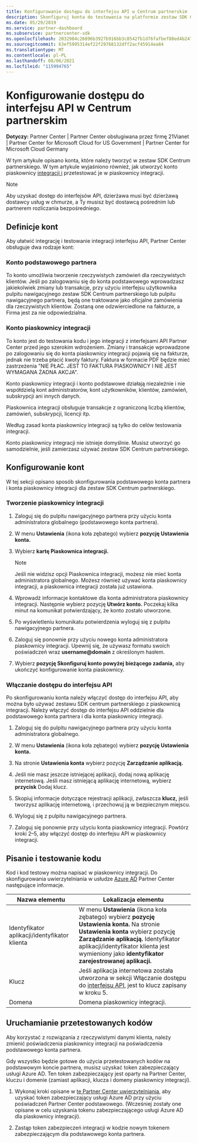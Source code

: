 ```yaml
---
title: Konfigurowanie dostępu do interfejsu API w Centrum partnerskim
description: Skonfiguruj konta do testowania na platformie zestaw SDK Centrum partnerskiego i testowania w piaskownicy integracji.
ms.date: 05/29/2019
ms.service: partner-dashboard
ms.subservice: partnercenter-sdk
ms.openlocfilehash: 2032984c26896b3927b916bb3c8542fb1d76fafbef88ed4b24795987616bbddf
ms.sourcegitcommit: 63ef5995314ef22f29768132dff2acf45914ea84
ms.translationtype: MT
ms.contentlocale: pl-PL
ms.lasthandoff: 08/06/2021
ms.locfileid: "115994765"
---
```

# <a name="set-up-api-access-in-partner-center"></a>Konfigurowanie dostępu do interfejsu API w Centrum partnerskim

**Dotyczy:** Partner Center | Partner Center obsługiwana przez firmę 21Vianet | Partner Center for Microsoft Cloud for US Government | Partner Center for Microsoft Cloud Germany

W tym artykule opisano konta, które należy tworzyć w zestaw SDK Centrum partnerskiego. W tym artykule wyjaśniono również, jak utworzyć konto piaskownicy [integracji i](#integration-sandbox-account) przetestować je w piaskownicy integracji.

>[!NOTE]
>Aby uzyskać dostęp do interfejsów API, dzierżawa musi być dzierżawą dostawcy usług w chmurze, a Ty musisz być dostawcą pośrednim lub partnerem rozliczania bezpośredniego.

## <a name="account-definitions"></a>Definicje kont

Aby ułatwić integrację i testowanie integracji interfejsu API, Partner Center obsługuje dwa rodzaje kont:

### <a name="primary-partner-account"></a>Konto podstawowego partnera

To konto umożliwia tworzenie rzeczywistych zamówień dla rzeczywistych klientów. Jeśli po zalogowaniu się do konta podstawowego wprowadzasz jakiekolwiek zmiany lub transakcje, przy użyciu interfejsu użytkownika pulpitu nawigacyjnego zestaw SDK Centrum partnerskiego lub pulpitu nawigacyjnego partnera, będą one traktowane jako oficjalne zamówienia dla rzeczywistych klientów. Zostaną one odzwierciedlone na fakturze, a Firma jest za nie odpowiedzialna.

### <a name="integration-sandbox-account"></a>Konto piaskownicy integracji

To konto jest do testowania kodu i jego integracji z interfejsami API Partner Center przed jego szerokim wdrożeniem. Zmiany i transakcje wprowadzone po zalogowaniu się do konta piaskownicy integracji pojawią się na fakturze, jednak nie trzeba płacić kwoty faktury. Faktura w formacie PDF będzie mieć zastrzeżenia "NIE PŁAĆ. JEST TO FAKTURA PIASKOWNICY I NIE JEST WYMAGANA ŻADNA AKCJA".

Konto piaskownicy integracji i konto podstawowe działają niezależnie i nie współdzielą kont administratorów, kont użytkowników, klientów, zamówień, subskrypcji ani innych danych.

Piaskownica integracji obsługuje transakcje z ograniczoną liczbą klientów, zamówień, subskrypcji, licencji itp.

Według zasad konta piaskownicy integracji są tylko do celów testowania integracji.

Konto piaskownicy integracji nie istnieje domyślnie. Musisz utworzyć go samodzielnie, jeśli zamierzasz używać zestaw SDK Centrum partnerskiego.

## <a name="set-up-your-accounts"></a>Konfigurowanie kont

W tej sekcji opisano sposób skonfigurowania podstawowego konta partnera i konta piaskownicy integracji dla zestaw SDK Centrum partnerskiego.

### <a name="create-an-integration-sandbox"></a>Tworzenie piaskownicy integracji

1. Zaloguj się do pulpitu nawigacyjnego partnera przy użyciu konta administratora globalnego (podstawowego konta partnera).

2. W menu **Ustawienia** (ikona koła zębatego) wybierz **pozycję Ustawienia konta.**

3. Wybierz **kartę Piaskownica integracji.**

    >[!NOTE]
    >Jeśli nie widzisz opcji Piaskownica integracji, możesz nie mieć konta administratora globalnego. Możesz również używać konta piaskownicy integracji, a piaskownica integracji została już ustawiona.

4. Wprowadź informacje kontaktowe dla konta administratora piaskownicy integracji. Następnie wybierz pozycję **Utwórz konto.** Poczekaj kilka minut na komunikat potwierdzający, że konto zostało utworzone.

5. Po wyświetleniu komunikatu potwierdzenia wyloguj się z pulpitu nawigacyjnego partnera.

6. Zaloguj się ponownie przy użyciu nowego konta administratora piaskownicy integracji. Upewnij się, że używasz formatu swoich poświadczeń wraz **username@domain** z określonym hasłem.

7. Wybierz **pozycję Skonfiguruj konto powyżej** **bieżącego zadania,** aby ukończyć konfigurowanie konta piaskownicy.

### <a name="enable-api-access"></a>Włączanie dostępu do interfejsu API

Po skonfigurowaniu konta należy włączyć dostęp do interfejsu API, aby można było używać zestawu SDK centrum partnerskiego z piaskownicą integracji. Należy włączyć dostęp do interfejsu API oddzielnie dla podstawowego konta partnera i dla konta piaskownicy integracji.

1. Zaloguj się do pulpitu nawigacyjnego partnera przy użyciu konta administratora globalnego.

2. W menu **Ustawienia** (ikona koła zębatego) wybierz **pozycję Ustawienia konta.**

3. Na stronie **Ustawienia konta** wybierz pozycję **Zarządzanie aplikacją.**

4. Jeśli nie masz jeszcze istniejącej aplikacji, dodaj nową aplikację internetową. Jeśli masz istniejącą aplikację internetową, wybierz **przycisk** Dodaj klucz.

5. Skopiuj informacje dotyczące rejestracji aplikacji, zwłaszcza **klucz,** jeśli tworzysz aplikację internetową, i przechowuj ją w bezpiecznym miejscu.

6. Wyloguj się z pulpitu nawigacyjnego partnera.

7. Zaloguj się ponownie przy użyciu konta piaskownicy integracji. Powtórz kroki 2–5, aby włączyć dostęp do interfejsu API w piaskownicy integracji.

## <a name="write-and-test-code"></a>Pisanie i testowanie kodu

Kod i kod testowy można napisać w piaskownicy integracji. Do skonfigurowania uwierzytelniania w usłudze [Azure AD](partner-center-authentication.md) Partner Center następujące informacje.

| Nazwa elementu | Lokalizacja elementu |
| --------- | ------------- |
| Identyfikator aplikacji/identyfikator klienta | W menu **Ustawienia** (ikona koła zębatego) wybierz **pozycję Ustawienia konta.** Na stronie **Ustawienia konta** wybierz pozycję **Zarządzanie aplikacją.** Identyfikator aplikacji/identyfikator klienta jest wymieniony jako **identyfikator zarejestrowanej aplikacji.** |
| Klucz | Jeśli aplikacja internetowa została utworzona w sekcji Włączanie dostępu do [interfejsu API](#enable-api-access), jest to klucz zapisany w kroku 5. |
| Domena | Domena piaskownicy integracji. |

## <a name="run-tested-code"></a>Uruchamianie przetestowanych kodów

Aby korzystać z rozwiązania z rzeczywistymi danymi klienta, należy zmienić poświadczenia piaskownicy integracji na poświadczenia podstawowego konta partnera.

Gdy wszystko będzie gotowe do użycia przetestowanych kodów na podstawowym koncie partnera, musisz uzyskać token zabezpieczający usługi Azure AD. Ten token zabezpieczający jest oparty na Partner Center, kluczu i domenie (zamiast aplikacji, klucza i domeny piaskownicy integracji).

1. Wykonaj kroki opisane w [te Partner Center uwierzytelniania,](partner-center-authentication.md) aby uzyskać token zabezpieczający usługi Azure AD przy użyciu poświadczeń Partner Center podstawowego. (Wcześniej zostały one opisane w celu uzyskania tokenu zabezpieczającego usługi Azure AD dla piaskownicy integracji).

2. Zastąp token zabezpieczeń integracji w kodzie nowym tokenem zabezpieczającym dla podstawowego konta partnera.

